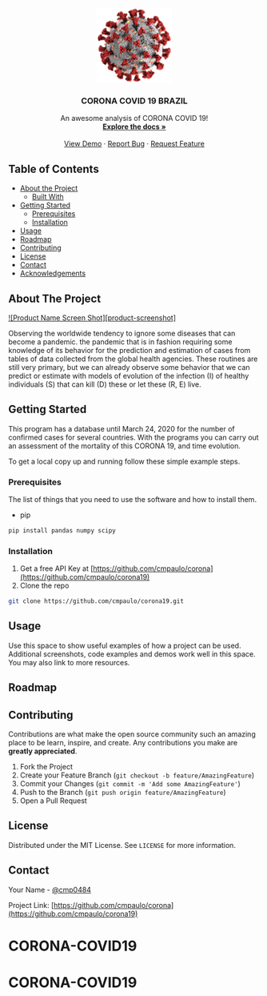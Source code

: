 
<!-- PROJECT SHIELDS -->
<!--
*** I'm using markdown "reference style" links for readability.
*** Reference links are enclosed in brackets [ ] instead of parentheses ( ).
*** See the bottom of this document for the declaration of the reference variables
*** for contributors-url, forks-url, etc. This is an optional, concise syntax you may use.
*** https://www.markdownguide.org/basic-syntax/#reference-style-links
-->
<!--
[![Contributors][contributors-shield]][contributors-url]
[![Forks][forks-shield]][forks-url]
[![Stargazers][stars-shield]][stars-url]
[![Issues][issues-shield]][issues-url]
[![MIT License][license-shield]][license-url]
[![LinkedIn][linkedin-shield]][linkedin-url]
-->


<!-- PROJECT LOGO -->
<br />
<p align="center">
  <a href="https://github.com/cmpaulo/corona">
    <img src="logo.png" alt="Logo" width="150" height="150">
  </a>

  <h3 align="center">CORONA COVID 19 BRAZIL</h3>

  <p align="center">
    An awesome analysis of CORONA COVID 19!
    <br/>
    <a href="https://github.com/cmpaulo/corona"><strong>Explore the docs »</strong></a>
    <br/>
    <br/>
    <a href="https://github.com/cmpaulo/corona">View Demo</a>
    ·
    <a href="https://github.com/cmpaulo/corona">Report Bug</a>
    ·
    <a href="https://github.com/cmpaulo/corona">Request Feature</a>
  </p>
</p>



<!-- TABLE OF CONTENTS -->
## Table of Contents

* [About the Project](#about-the-project)
  * [Built With](#built-with)
* [Getting Started](#getting-started)
  * [Prerequisites](#prerequisites)
  * [Installation](#installation)
* [Usage](#usage)
* [Roadmap](#roadmap)
* [Contributing](#contributing)
* [License](#license)
* [Contact](#contact)
* [Acknowledgements](#acknowledgements)



<!-- ABOUT THE PROJECT -->
## About The Project

[![Product Name Screen Shot][product-screenshot]](https://example.com)

Observing the worldwide tendency to ignore some diseases that can become a pandemic. the pandemic that is in fashion requiring some knowledge of its behavior for the prediction and estimation of cases from tables of data collected from the global health agencies. These routines are still very primary, but we can already observe some behavior that we can predict or estimate with models of evolution of the infection (I) of healthy individuals (S) that can kill (D) these or let these (R, E) live.
<!--
Here's why:
* Your time should be focused on creating something amazing. A project that solves a problem and helps others
* You shouldn't be doing the same tasks over and over like creating a README from scratch
* You should element DRY principles to the rest of your life :smile:

Of course, no one template will serve all projects since your needs may be different. So I'll be adding more in the near future. You may also suggest changes by forking this repo and creating a pull request or opening an issue.

A list of commonly used resources that I find helpful are listed in the acknowledgements.-->
<!--  
### Built With
This section should list any major frameworks that you built your project using. Leave any add-ons/plugins for the acknowledgements section. Here are a few examples.
* [Bootstrap](https://getbootstrap.com)
* [JQuery](https://jquery.com)
* [Laravel](https://laravel.com)
-->


<!-- GETTING STARTED -->
## Getting Started

This program has a database until March 24, 2020 for the number of confirmed cases for several countries. With the programs you can carry out an assessment of the mortality of this CORONA 19, and time evolution.

To get a local copy up and running follow these simple example steps.

### Prerequisites

The list of things that you need to use the software and how to install them.
* pip
```sh
pip install pandas numpy scipy
```

### Installation

1. Get a free API Key at [https://github.com/cmpaulo/corona](https://github.com/cmpaulo/corona19)
2. Clone the repo
```sh
git clone https://github.com/cmpaulo/corona19.git
```
<!--// 3. Install NPM packages
// ```sh
// npm install
// ```
// 4. Enter your API in `config.js`
// ```JS
// const API_KEY = 'ENTER YOUR API';
```
-->



<!-- USAGE EXAMPLES -->
## Usage

Use this space to show useful examples of how a project can be used. Additional screenshots, code examples and demos work well in this space. You may also link to more resources.
<!--
_For more examples, please refer to the [Documentation](https://example.com)_
-->


<!-- ROADMAP -->
## Roadmap
<!-- 
See the [open issues](https://github.com/cmpaulo/corona19) for a list of proposed features (and known issues).
-->

<!-- CONTRIBUTING -->
## Contributing

Contributions are what make the open source community such an amazing place to be learn, inspire, and create. Any contributions you make are **greatly appreciated**.

1. Fork the Project
2. Create your Feature Branch (`git checkout -b feature/AmazingFeature`)
3. Commit your Changes (`git commit -m 'Add some AmazingFeature'`)
4. Push to the Branch (`git push origin feature/AmazingFeature`)
5. Open a Pull Request



<!-- LICENSE -->
## License

Distributed under the MIT License. See `LICENSE` for more information.



<!-- CONTACT - email@example.com --->
## Contact

Your Name - [@cmp0484](https://twitter.com/cmp0484)

Project Link: [https://github.com/cmpaulo/corona](https://github.com/cmpaulo/corona19)



<!-- ACKNOWLEDGEMENTS -->
<!--## Acknowledgements
* [GitHub Emoji Cheat Sheet](https://www.webpagefx.com/tools/emoji-cheat-sheet)
* [Img Shields](https://shields.io)
* [Choose an Open Source License](https://choosealicense.com)
* [GitHub Pages](https://pages.github.com)
* [Animate.css](https://daneden.github.io/animate.css)
* [Loaders.css](https://connoratherton.com/loaders)
* [Slick Carousel](https://kenwheeler.github.io/slick)
* [Smooth Scroll](https://github.com/cferdinandi/smooth-scroll)
* [Sticky Kit](http://leafo.net/sticky-kit)
* [JVectorMap](http://jvectormap.com)
* [Font Awesome](https://fontawesome.com)
-->




<!-- MARKDOWN LINKS & IMAGES -->
<!-- https://www.markdownguide.org/basic-syntax/#reference-style-links -->
<!-- 
[contributors-shield]: https://img.shields.io/github/contributors/othneildrew/Best-README-Template.svg?style=flat-square
[contributors-url]: https://github.com/cmpaulo/corona19/graphs/contributors
[forks-shield]: https://img.shields.io/github/forks/othneildrew/Best-README-Template.svg?style=flat-square
[forks-url]: https://github.com/cmpaulo/corona19/network/members
[stars-shield]: https://img.shields.io/github/stars/othneildrew/Best-README-Template.svg?style=flat-square
[stars-url]: https://github.com/cmpaulo/corona19/stargazers
[issues-shield]: https://img.shields.io/github/issues/othneildrew/Best-README-Template.svg?style=flat-square
[issues-url]: https://github.com/cmpaulo/corona19/issues
[license-shield]: https://img.shields.io/github/license/othneildrew/Best-README-Template.svg?style=flat-square
[license-url]: https://github.com/cmpaulo/corona19/blob/master/LICENSE.txt
[linkedin-shield]: https://img.shields.io/badge/-LinkedIn-black.svg?style=flat-square&logo=linkedin&colorB=555
-->
[linkedin-url]: https://br.linkedin.com/in/claudio-machado-paulo
<!--[product-screenshot]: images/screenshot.png-->
# CORONA-COVID19
# CORONA-COVID19

